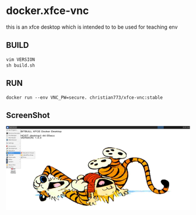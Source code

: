 # docker.xfce-vnc
this is an xfce desktop which is intended to to be used for teaching env

## BUILD
```
vim VERSION
sh build.sh
```

## RUN
```
docker run --env VNC_PW=secure. christian773/xfce-vnc:stable
```


## ScreenShot
![](ss.png)
